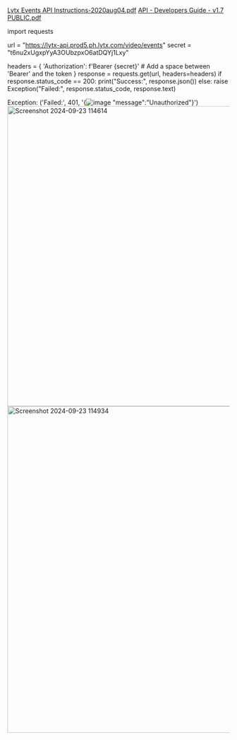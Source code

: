 [Lytx Events API Instructions-2020aug04.pdf](https://github.com/user-attachments/files/17080579/Lytx.Events.API.Instructions-2020aug04.pdf)
[API - Developers Guide - v1.7 PUBLIC.pdf](https://github.com/user-attachments/files/17097947/API.-.Developers.Guide.-.v1.7.PUBLIC.pdf)


import requests

url = "https://lytx-api.prod5.ph.lytx.com/video/events"
secret = "t6nu2xUgxpYyA3OUbzpxO6atDQYj1Lxy"

headers = {
    'Authorization': f'Bearer {secret}'  # Add a space between 'Bearer' and the token
}
response = requests.get(url, headers=headers)
if response.status_code == 200:
    print("Success:", response.json())
else:
    raise Exception("Failed:", response.status_code, response.text)
    
Exception: ('Failed:', 401, '{![image](https://github.com/user-attachments/assets/087a2349-e119-449d-be7c-3cad3c94de20)
"message":"Unauthorized"}')<img width="680" alt="Screenshot 2024-09-23 114614" src="https://github.com/user-attachments/assets/9fca2121-c3ca-4411-90b7-d52c15c04e7f">
<img width="740" alt="Screenshot 2024-09-23 114934" src="https://github.com/user-attachments/assets/a05e0ef4-61de-4526-91d2-4edfcb5ccd62">
